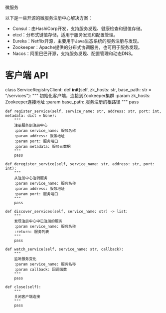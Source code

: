 微服务


以下是一些开源的微服务注册中心解决方案：
* Consul：由HashiCorp开发，支持服务发现、健康检查和键值存储。
* etcd：分布式键值存储，适用于服务发现和配置管理。
* Eureka：Netflix开源，主要用于Java生态系统的服务注册与发现。
* Zookeeper：Apache提供的分布式协调服务，也可用于服务发现。
* Nacos：阿里巴巴开源，支持服务发现、配置管理和动态DNS。

# 客户端 API
class ServiceRegistryClient:
    def __init__(self, zk_hosts: str, base_path: str = "/services"):
        """
        初始化客户端，连接到Zookeeper集群
        :param zk_hosts: Zookeeper连接地址
        :param base_path: 服务注册的根路径
        """
        pass

    def register_service(self, service_name: str, address: str, port: int, metadata: dict = None):
        """
        注册服务到注册中心
        :param service_name: 服务名称
        :param address: 服务地址
        :param port: 服务端口
        :param metadata: 服务元数据
        """
        pass

    def deregister_service(self, service_name: str, address: str, port: int):
        """
        从注册中心注销服务
        :param service_name: 服务名称
        :param address: 服务地址
        :param port: 服务端口
        """
        pass

    def discover_services(self, service_name: str) -> list:
        """
        发现注册中心中已注册的服务
        :param service_name: 服务名称
        :return: 服务列表
        """
        pass

    def watch_service(self, service_name: str, callback):
        """
        监听服务变化
        :param service_name: 服务名称
        :param callback: 回调函数
        """
        pass

    def close(self):
        """
        关闭客户端连接
        """
        pass